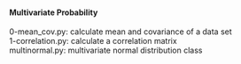 #### Multivariate Probability

0-mean_cov.py: calculate mean and covariance of a data set  
1-correlation.py: calculate a correlation matrix  
multinormal.py: multivariate normal distribution class
